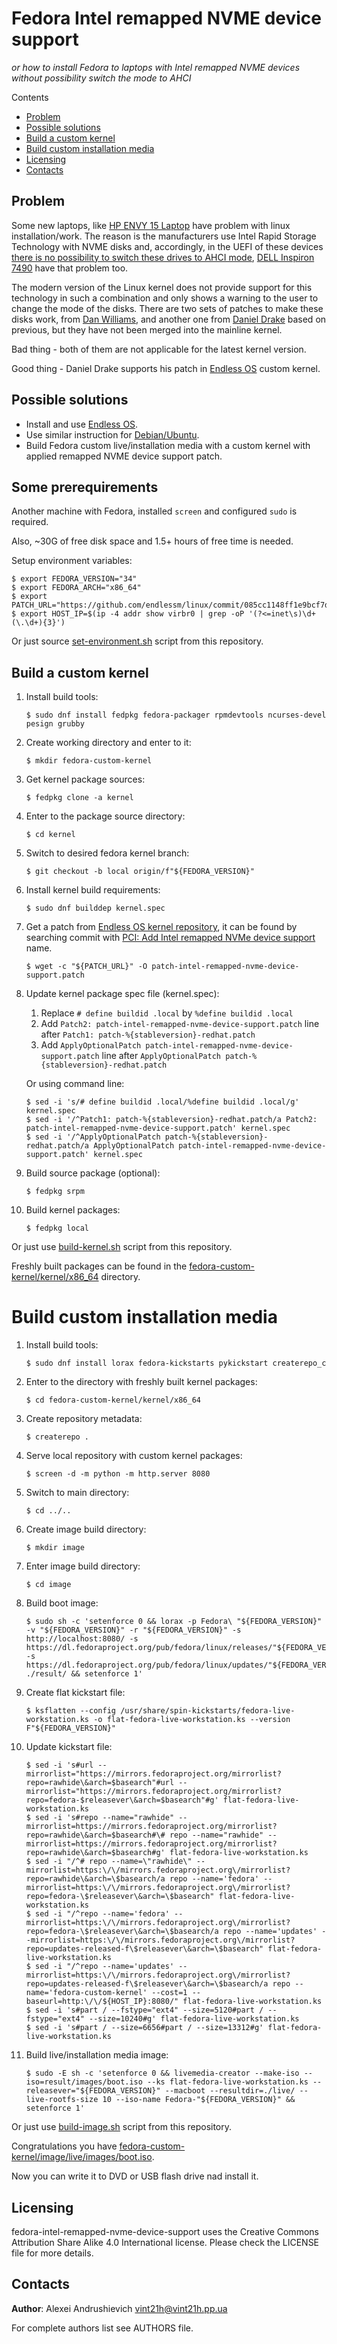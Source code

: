 [//]: # (fedora-intel-remapped-nvme-device-support)
[//]: # (README.md)


# Fedora Intel remapped NVME device support

*or how to install Fedora to laptops with Intel remapped NVME devices without possibility switch the mode to AHCI*

Contents
* [Problem](#problem)
* [Possible solutions](#possible-solutions)
* [Build a custom kernel](#build-a-custom-kernel)
* [Build custom installation media](#build-custom-installation-media)
* [Licensing](#licensing)
* [Contacts](#contacts)

## Problem

Some new laptops, like [HP ENVY 15 Laptop](https://www.hp.com/us-en/shop/mdp/laptops/envy-15-204072--1) have problem with linux installation/work.
The reason is the manufacturers use Intel Rapid Storage Technology with NVME disks and, accordingly, in the UEFI of these devices [there is no possibility to switch these drives to AHCI mode](https://h30434.www3.hp.com/t5/Notebook-Boot-and-Lockup/envy-15-2020-ahci-mode/td-p/7703443), [DELL Inspiron 7490](https://www.dell.com/community/Linux-General/Inspiron-7490-BIOS-How-to-turn-off-intel-RAID-on-and-swith-disk/td-p/7388147) have that problem too.

The modern version of the Linux kernel does not provide support for this technology in such a combination and only shows a warning to the user to change the mode of the disks.
There are two sets of patches to make these disks work, from [Dan Williams](https://marc.info/?l=linux-ide&m=147709610621480&w=2), and another one from [Daniel Drake](https://lkml.org/lkml/2019/6/20/27) based on previous, but they have not been merged into the mainline kernel.

Bad thing - both of them are not applicable for the latest kernel version.

Good thing - Daniel Drake supports his patch in [Endless OS](https://endlessos.com/) custom kernel.

## Possible solutions

* Install and use [Endless OS](https://endlessos.com/).
* Use similar instruction for [Debian/Ubuntu](https://askubuntu.com/questions/1204648/install-ubuntu-on-dell-inspiron-14-7490/1232818#1232818).
* Build Fedora custom live/installation media with a custom kernel with applied remapped NVME device support patch.

## Some prerequirements

Another machine with Fedora, installed `screen` and configured `sudo` is required.

Also, ~30G of free disk space and 1.5+ hours of free time is needed.

Setup environment variables:
```console
$ export FEDORA_VERSION="34"
$ export FEDORA_ARCH="x86_64"
$ export PATCH_URL="https://github.com/endlessm/linux/commit/085cc1148ff1e9bcf7d3245a53b240d6e90fb90d.patch"
$ export HOST_IP=$(ip -4 addr show virbr0 | grep -oP '(?<=inet\s)\d+(\.\d+){3}')
```

Or just source [set-environment.sh](set-environment.sh) script from this repository.

## Build a custom kernel

1. Install build tools:
    ```console
    $ sudo dnf install fedpkg fedora-packager rpmdevtools ncurses-devel pesign grubby
    ```
2. Create working directory and enter to it:
    ```console
    $ mkdir fedora-custom-kernel
    ```
3. Get kernel package sources:
    ```console
    $ fedpkg clone -a kernel
    ```
4. Enter to the package source directory:
    ```console
    $ cd kernel
    ```
5. Switch to desired fedora kernel branch:
    ```console
    $ git checkout -b local origin/f"${FEDORA_VERSION}"
    ```
6. Install kernel build requirements:
   ```console
   $ sudo dnf builddep kernel.spec
   ```
7. Get a patch from [Endless OS kernel repository](https://github.com/endlessm/linux/), it can be found by searching commit with [PCI: Add Intel remapped NVMe device support](https://github.com/endlessm/linux/commit/085cc1148ff1e9bcf7d3245a53b240d6e90fb90d) name.
    ```console
    $ wget -c "${PATCH_URL}" -O patch-intel-remapped-nvme-device-support.patch
    ```
8. Update kernel package spec file (kernel.spec):
    1. Replace `# define buildid .local` by `%define buildid .local`
    2. Add `Patch2: patch-intel-remapped-nvme-device-support.patch` line after `Patch1: patch-%{stableversion}-redhat.patch`
    3. Add `ApplyOptionalPatch patch-intel-remapped-nvme-device-support.patch` line after `ApplyOptionalPatch patch-%{stableversion}-redhat.patch`

    Or using command line:
    ```console
    $ sed -i 's/# define buildid .local/%define buildid .local/g' kernel.spec
    $ sed -i '/^Patch1: patch-%{stableversion}-redhat.patch/a Patch2: patch-intel-remapped-nvme-device-support.patch' kernel.spec
    $ sed -i '/^ApplyOptionalPatch patch-%{stableversion}-redhat.patch/a ApplyOptionalPatch patch-intel-remapped-nvme-device-support.patch' kernel.spec
    ```
9. Build source package (optional):
    ```console
    $ fedpkg srpm
    ```
10. Build kernel packages:
    ```console
    $ fedpkg local
    ```

Or just use [build-kernel.sh](build-kernel.sh) script from this repository.

Freshly built packages can be found in the [fedora-custom-kernel/kernel/x86_64](fedora-custom-kernel/kernel/x86_64) directory.

# Build custom installation media

1. Install build tools:
    ```console
    $ sudo dnf install lorax fedora-kickstarts pykickstart createrepo_c
    ```
2. Enter to the directory with freshly built kernel packages:
    ```console
    $ cd fedora-custom-kernel/kernel/x86_64
    ```
3. Create repository metadata:
    ```console
    $ createrepo .
    ```
4. Serve local repository with custom kernel packages:
    ```console
    $ screen -d -m python -m http.server 8080
    ```
5. Switch to main directory:
    ```console
    $ cd ../..
    ```
6. Create image build directory:
    ```console
    $ mkdir image
    ```
7. Enter image build directory:
    ```console
    $ cd image
    ```
8. Build boot image:
    ```console
    $ sudo sh -c 'setenforce 0 && lorax -p Fedora\ "${FEDORA_VERSION}" -v "${FEDORA_VERSION}" -r "${FEDORA_VERSION}" -s http://localhost:8080/ -s https://dl.fedoraproject.org/pub/fedora/linux/releases/"${FEDORA_VERSION}"/Everything/"${FEDORA_ARCH}"/os/ -s https://dl.fedoraproject.org/pub/fedora/linux/updates/"${FEDORA_VERSION}"/Everything/"${FEDORA_ARCH}"/ ./result/ && setenforce 1'
    ```
9. Create flat kickstart file:
    ```console
    $ ksflatten --config /usr/share/spin-kickstarts/fedora-live-workstation.ks -o flat-fedora-live-workstation.ks --version F"${FEDORA_VERSION}"
    ```
10. Update kickstart file:
    ```console
    $ sed -i 's#url --mirrorlist="https://mirrors.fedoraproject.org/mirrorlist?repo=rawhide\&arch=$basearch"#url --mirrorlist="https://mirrors.fedoraproject.org/mirrorlist?repo=fedora-$releasever\&arch=$basearch"#g' flat-fedora-live-workstation.ks
    $ sed -i 's#repo --name="rawhide" --mirrorlist=https://mirrors.fedoraproject.org/mirrorlist?repo=rawhide\&arch=$basearch#\# repo --name="rawhide" --mirrorlist=https://mirrors.fedoraproject.org/mirrorlist?repo=rawhide\&arch=$basearch#g' flat-fedora-live-workstation.ks
    $ sed -i "/^# repo --name=\"rawhide\" --mirrorlist=https:\/\/mirrors.fedoraproject.org\/mirrorlist?repo=rawhide\&arch=\$basearch/a repo --name='fedora' --mirrorlist=https:\/\/mirrors.fedoraproject.org\/mirrorlist?repo=fedora-\$releasever\&arch=\$basearch" flat-fedora-live-workstation.ks
    $ sed -i "/^repo --name='fedora' --mirrorlist=https:\/\/mirrors.fedoraproject.org\/mirrorlist?repo=fedora-\$releasever\&arch=\$basearch/a repo --name='updates' --mirrorlist=https:\/\/mirrors.fedoraproject.org\/mirrorlist?repo=updates-released-f\$releasever\&arch=\$basearch" flat-fedora-live-workstation.ks
    $ sed -i "/^repo --name='updates' --mirrorlist=https:\/\/mirrors.fedoraproject.org\/mirrorlist?repo=updates-released-f\$releasever\&arch=\$basearch/a repo --name='fedora-custom-kernel' --cost=1 --baseurl=http:\/\/${HOST_IP}:8080/" flat-fedora-live-workstation.ks
    $ sed -i 's#part / --fstype="ext4" --size=5120#part / --fstype="ext4" --size=10240#g' flat-fedora-live-workstation.ks
    $ sed -i 's#part / --size=6656#part / --size=13312#g' flat-fedora-live-workstation.ks
    ```
11. Build live/installation media image:
    ```console
    $ sudo -E sh -c 'setenforce 0 && livemedia-creator --make-iso --iso=result/images/boot.iso --ks flat-fedora-live-workstation.ks --releasever="${FEDORA_VERSION}" --macboot --resultdir=./live/ --live-rootfs-size 10 --iso-name Fedora-"${FEDORA_VERSION}" && setenforce 1'
    ```

Or just use [build-image.sh](build-image.sh) script from this repository.

Congratulations you have [fedora-custom-kernel/image/live/images/boot.iso](fedora-custom-kernel/image/live/images/boot.iso).

Now you can write it to DVD or USB flash drive nad install it.

## Licensing

fedora-intel-remapped-nvme-device-support uses the Creative Commons Attribution Share Alike 4.0 International license.
Please check the LICENSE file for more details.

## Contacts

**Author**: Alexei Andrushievich <vint21h@vint21h.pp.ua>

For complete authors list see AUTHORS file.
